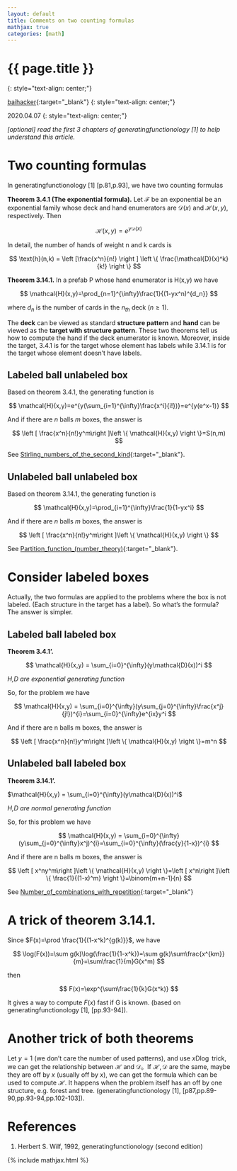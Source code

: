 ```yaml
---
layout: default
title: Comments on two counting formulas
mathjax: true
categories: [math]
---
```


<h1>{{ page.title }}</h1>
{: style="text-align: center;"}

[baihacker](https://github.com/baihacker){:target="_blank"}
{: style="text-align: center;"}

2020.04.07
{: style="text-align: center;"}


*[optional] read the first 3 chapters of generatingfunctionology [1] to help understand this article.*

# Two counting formulas
In generatingfunctionology [1] [p.81,p.93], we have two counting formulas

**Theorem 3.4.1 (The exponential formula).** Let $\mathcal{F}$ be an exponential be an exponential family whose deck and hand enumerators are $\mathcal{D}(x)$ and $\mathcal{H}(x,y)$, respectively. Then

$$
\mathcal{H}(x,y) = e^{y\mathcal{D}(x)}
$$

In detail, the number of hands of weight n and k cards is

$$
\text{h}(n,k) = \left [\frac{x^n}{n!} \right ] \left \{ \frac{\mathcal{D}(x)^k}{k!} \right \}
$$

**Theorem 3.14.1.** In a prefab P whose hand enumerator is H(x,y) we have

$$
\mathcal{H}(x,y)=\prod_{n=1}^{\infty}\frac{1}{(1-yx^n)^{d_n}}
$$

where $d_n$ is the number of cards in the $n_{th}$ deck ($n \ge 1$).

The **deck** can be viewed as standard **structure pattern** and **hand** can be viewed as the **target with structure pattern**. These two theorems tell us how to compute the hand if the deck enumerator is known. Moreover, inside the target, 3.4.1 is for the target whose element has labels while 3.14.1 is for the target whose element doesn’t have labels.

## Labeled ball unlabeled box 
Based on theorem 3.4.1, the generating function is

$$
\mathcal{H}(x,y)=e^{y(\sum_{i=1}^{\infty}\frac{x^i}{i!})}=e^{y(e^x-1)}
$$

And if there are $n$ balls $m$ boxes, the answer is

$$
\left [ \frac{x^n}{n!}y^m\right ]\left \{ \mathcal{H}(x,y) \right \}=S(n,m)
$$

See [Stirling_numbers_of_the_second_kind](https://en.wikipedia.org/wiki/Stirling_numbers_of_the_second_kind#Generating_functions){:target="_blank"}.

## Unlabeled ball unlabeled box 
Based on theorem 3.14.1, the generating function is

$$
\mathcal{H}(x,y)=\prod_{i=1}^{\infty}\frac{1}{1-yx^i}
$$

And if there are $n$ balls $m$ boxes, the answer is

$$
\left [ \frac{x^n}{n!}y^m\right ]\left \{ \mathcal{H}(x,y) \right \}
$$

See [Partition_function_(number_theory)](https://en.wikipedia.org/wiki/Partition_function_(number_theory)){:target="_blank"}.

# Consider labeled boxes
Actually, the two formulas are applied to the problems where the box is not labeled. (Each structure in the target has a label). So what’s the formula? The answer is simpler.

## Labeled ball labeled box 
**Theorem 3.4.1’.**

$$
\mathcal{H}(x,y) = \sum_{i=0}^{\infty}(y\mathcal{D}(x))^i
$$

*H,D are exponential generating function*

So, for the problem we have

$$
\mathcal{H}(x,y) = \sum_{i=0}^{\infty}(y\sum_{j=0}^{\infty}\frac{x^j}{j!})^{i}=\sum_{i=0}^{\infty}e^{ix}y^i
$$

And if there are n balls m boxes, the answer is 

$$
\left [ \frac{x^n}{n!}y^m\right ]\left \{ \mathcal{H}(x,y) \right \}=m^n
$$

## Unlabeled ball labeled box 
**Theorem 3.14.1’.**

$\mathcal{H}(x,y) = \sum_{i=0}^{\infty}(y\mathcal{D}(x))^i$

*H,D are normal generating function*

So, for this problem we have 

$$
\mathcal{H}(x,y) = \sum_{i=0}^{\infty}(y\sum_{j=0}^{\infty}x^j)^{i}=\sum_{i=0}^{\infty}(\frac{y}{1-x})^{i}
$$

And if there are n balls m boxes, the answer is

$$
\left [ x^ny^m\right ]\left \{ \mathcal{H}(x,y) \right \}=\left [ x^n\right ]\left \{ \frac{1}{(1-x)^m} \right \}=\binom{m+n-1}{n}
$$

See [Number_of_combinations_with_repetition](https://en.wikipedia.org/wiki/Combination#Number_of_combinations_with_repetition#Number_of_combinations_with_repetition){:target="_blank"}

# A trick of theorem 3.14.1.
Since $F(x)=\prod \frac{1}{(1-x^k)^{g(k)}}$, we have

$$
\log(F(x))=\sum g(k)\log(\frac{1}{1-x^k})=\sum g(k)\sum\frac{x^{km}}{m}=\sum\frac{1}{m}G(x^m)
$$

then

$$
F(x)=\exp^{\sum\frac{1}{k}G(x^k)}
$$

It gives a way to compute $F(x)$ fast if G is known. (based on generatingfunctionology [1], [pp.93-94]).

# Another trick of both theorems
Let $y=1$ (we don’t care the number of used patterns), and use $x \text{D} \log$ trick, we can get the relationship between $\mathcal{H}$ and $\mathcal{D}$。If $\mathcal{H},\mathcal{D}$ are the same, maybe they are off by $x$ (usually off by $x$), we can get the formula which can be used to compute $\mathcal{H}$. It happens when the problem itself has an off by one structure, e.g. forest and tree. (generatingfunctionology [1], [p87,pp.89-90,pp.93-94,pp.102-103]).

# References
1. Herbert S. Wilf, 1992, generatingfunctionology (second edition)


{% include mathjax.html %}